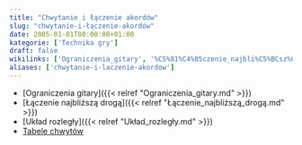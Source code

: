 ```yaml
---
title: "Chwytanie i łączenie akordów"
slug: "chwytanie-i-łączenie-akordów"
date: 2005-01-01T00:00:00+01:00
kategorie: ['Technika gry']
draft: false
wikilinks: ['Ograniczenia_gitary', '%C5%81%C4%85czenie_najbli%C5%BCsz%C4%85_drog%C4%85', 'Uk%C5%82ad_rozleg%C5%82y', ':Kategoria:Tabele_chwyt%C3%B3w']
aliases: ['chwytanie-i-laczenie-akordow']
---
```

  - [Ograniczenia gitary]({{< relref "Ograniczenia_gitary.md" >}})
  - [Łączenie najbliższą drogą]({{< relref "Łączenie_najbliższą_drogą.md" >}})
  - [Układ rozległy]({{< relref "Układ_rozległy.md" >}})
  - [Tabele chwytów](/kategorie/tabele-chwytów "Kategoria Tabele chwytów")

